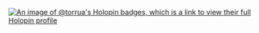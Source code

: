 [![An image of @torrua's Holopin badges, which is a link to view their full Holopin profile](https://holopin.me/torrua)](https://holopin.io/@torrua)
